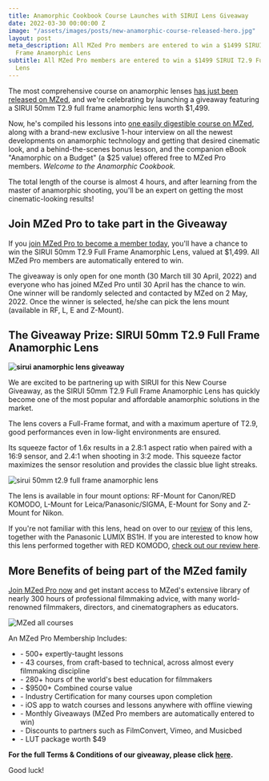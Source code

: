 ```yaml
---
title: Anamorphic Cookbook Course Launches with SIRUI Lens Giveaway
date: 2022-03-30 00:00:00 Z
image: "/assets/images/posts/new-anamorphic-course-released-hero.jpg"
layout: post
meta_description: All MZed Pro members are entered to win a $1499 SIRUI T2.9 Full
  Frame Anamorphic Lens
subtitle: All MZed Pro members are entered to win a $1499 SIRUI T2.9 Full Frame Anamorphic
  Lens
---
```


The most comprehensive course on anamorphic lenses [has just been released on MZed](https://www.mzed.com/courses/anamorphic-cookbook), and we're celebrating by launching a giveaway featuring a SIRUI 50mm T2.9 full frame anamorphic lens worth $1,499.

Now, he's compiled his lessons into [one easily digestible course on MZed](https://www.mzed.com/courses/anamorphic-cookbook), along with a brand-new exclusive 1-hour interview on all the newest developments on anamorphic technology and getting that desired cinematic look, and a behind-the-scenes bonus lesson, and the companion eBook "Anamorphic on a Budget" (a $25 value) offered free to MZed Pro members. _Welcome to the Anamorphic Cookbook._

The total length of the course is almost 4 hours, and after learning from the master of anamorphic shooting, you'll be an expert on getting the most cinematic-looking results!

## **Join MZed Pro to take part in the Giveaway**

If you [join MZed Pro to become a member today](https://www.mzed.com/checkout/?sku=MZEDPRO12), you'll have a chance to win the SIRUI 50mm T2.9 Full Frame Anamorphic Lens, valued at $1,499. All MZed Pro members are automatically entered to win.

The giveaway is only open for one month (30 March till 30 April, 2022) and everyone who has joined MZed Pro until 30 April has the chance to win. One winner will be randomly selected and contacted by MZed on 2 May, 2022. Once the winner is selected, he/she can pick the lens mount (available in RF, L, E and Z-Mount).

## **The Giveaway Prize: SIRUI 50mm T2.9 Full Frame Anamorphic Lens**

**![sirui anamorphic lens giveaway](https://mzed-cdn1.sfo2.cdn.digitaloceanspaces.com/uploads/news/sirui-50mm-t29-lens-giveaway-cined.jpg)**

We are excited to be partnering up with SIRUI for this New Course Giveaway, as the SIRUI 50mm T2.9 Full Frame Anamorphic Lens has quickly become one of the most popular and affordable anamorphic solutions in the market.

The lens covers a Full-Frame format, and with a maximum aperture of T2.9, good performances even in low-light environments are ensured.

Its squeeze factor of 1.6x results in a 2.8:1 aspect ratio when paired with a 16:9 sensor, and 2.4:1 when shooting in 3:2 mode. This squeeze factor maximizes the sensor resolution and provides the classic blue light streaks.

![sirui 50mm t2.9 full frame anamorphic lens](https://mzed-cdn1.sfo2.cdn.digitaloceanspaces.com/uploads/news/sirui-50mm-full-frame-t29-lens-giveaway.jpg)

The lens is available in four mount options: RF-Mount for Canon/RED KOMODO, L-Mount for Leica/Panasonic/SIGMA, E-Mount for Sony and Z-Mount for Nikon.

If you're not familiar with this lens, head on over to our [review](https://www.cined.com/panasonic-lumix-bs1h-and-sirui-50mm-t2-9-1-6x-lens-review/) of this lens, together with the Panasonic LUMIX BS1H. If you are interested to know how this lens performed together with RED KOMODO, [check out our review here](https://www.cined.com/sirui-50mm-t2-9-1-6x-anamorphic-lens-on-red-komodo-real-world-review/).

## **More Benefits of being part of the MZed family**

[Join MZed Pro now](https://www.mzed.com/checkout/?sku=MZEDPRO12) and get instant access to MZed's extensive library of nearly 300 hours of professional filmmaking advice, with many world-renowned filmmakers, directors, and cinematographers as educators.

![MZed all courses](https://mzed-cdn1.sfo2.cdn.digitaloceanspaces.com/uploads/news/mzed-all-courses.jpg)

An MZed Pro Membership Includes:

  * \- 500+ expertly-taught lessons
  * \- 43 courses, from craft-based to technical, across almost every filmmaking discipline
  * \- 280+ hours of the world's best education for filmmakers
  * \- $9500+ Combined course value
  * \- Industry Certification for many courses upon completion
  * \- iOS app to watch courses and lessons anywhere with offline viewing
  * \- Monthly Giveaways (MZed Pro members are automatically entered to win)
  * \- Discounts to partners such as FilmConvert, Vimeo, and Musicbed
  * \- LUT package worth $49



 

**For the full Terms & Conditions of our giveaway, please click [here](https://www.cined.com/terms-conditions-new-mzed-pro-course-giveaway-march-april-2022/).**

Good luck!